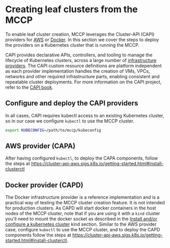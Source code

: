 # Creating leaf clusters from the MCCP

To enable leaf cluster creation, MCCP leverages the Cluster-API (CAPI) providers for [AWS](https://cluster-api-aws.sigs.k8s.io/getting-started.html) or [Docker](https://cluster-api.sigs.k8s.io/user/quick-start.html).
In this section we cover the steps to deploy the providers on a Kubernetes cluster
that is running the MCCP.

CAPI provides declarative APIs, controllers, and tooling to manage the lifecycle of Kubernetes clusters, across
a large number of [infrastructure providers](https://cluster-api.sigs.k8s.io/reference/providers.html#infrastructure).
The CAPI custom resource definitions are platform independent as each provider implementation handles the creation of VMs, 
VPCs, networks and other required infrastructure parts, enabling consistent and repeatable cluster deployments.
For more information on the CAPI project, refer to the [CAPI book](https://cluster-api.sigs.k8s.io/introduction.html).

## Configure and deploy the CAPI providers

In all cases, CAPI requires kubectl access to an existing Kubernetes cluster, so in our case we configure `kubectl` to use the MCCP cluster.

```bash
export KUBECONFIG=/path/to/mccp/kubeconfig
```

## AWS provider (CAPA)

After having configured `kubectl`, to deploy the CAPA components, follow the steps at https://cluster-api-aws.sigs.k8s.io/getting-started.html#install-clusterctl

## Docker provider (CAPD)

The Docker infrastructure provider is a reference implementation and is a practical way of testing the MCCP cluster creation 
feature. It is not intended for production clusters.
As CAPD will start docker containers in the host nodes of the MCCP cluster, note that if you are using it with a `kind` 
cluster you'll need to mount the docker socket as described in the [Install and/or configure a kubernetes cluster](https://cluster-api-aws.sigs.k8s.io/getting-started.html#install-andor-configure-a-kubernetes-cluster) kind section.
Similar to the AWS provider case, configure `kubectl` to use the MCCP cluster, and to deploy the CAPD components follow the steps at https://cluster-api-aws.sigs.k8s.io/getting-started.html#install-clusterctl.
